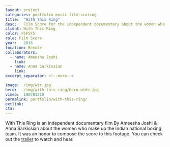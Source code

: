 ```yaml
---
layout: project
categories: portfolio music film-scoring 
title:  "With This Ring"
desc:   Film Score for the independent documentary about the women who make up the Indian national boxing team.
client: With This Ring
color: F5F5F5
role: Film Score
year:   2016
location: Remote
collaborators:
  - name: Ameesha Joshi
    link: 
  - name: Anna Sarkissian
    link: 
excerpt_separator: <!--more-->

image:  /img/wtr.jpg
hero:   /img/with-this-ring/hero-wide.jpg
vimeo:  190781310   
permalink: portfolio/with-this-ring/
extlink:  
cta: 
---
```

With This Ring is an independent documentary film By Ameesha Joshi & Anna Sarkissian about the women who make up the Indian national boxing team. It was an honor to compose the score to this footage. You can check out the [trailer](https://vimeo.com/190781310) to watch and hear.







